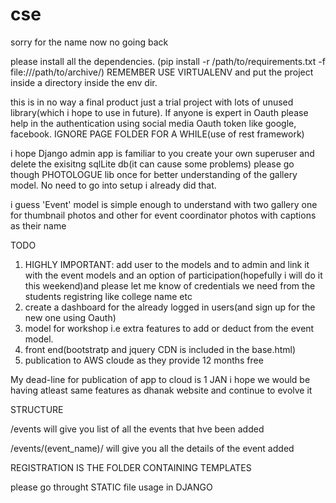 # cse
sorry for the name now no going back


please install all the dependencies.
(pip install -r /path/to/requirements.txt -f file:///path/to/archive/)
REMEMBER USE VIRTUALENV
and put the project inside a directory inside the env dir.

this is in no way a final product just a trial project with lots of unused library(which i 
hope to use in future). If anyone is expert in Oauth please help in the authentication using social media Oauth token like google, facebook.
IGNORE PAGE FOLDER FOR A WHILE(use of rest framework)


i hope Django admin app is familiar to you create your own superuser and delete the exisitng sqlLite db(it can cause some problems)
please go though PHOTOLOGUE lib once for better understanding of the gallery model. No need to go into setup i already did that.

i guess 'Event' model is simple enough to understand with two gallery one for thumbnail photos and other for event coordinator photos with captions as their name

TODO
1. HIGHLY IMPORTANT: add user to the models and to admin and link it with the event models and an option of participation(hopefully i will do it this weekend)and please let me know of credentials we need from the students registring like college name etc 
2. create a dashboard for the already logged in users(and sign up for the new one using Oauth)
3. model for workshop i.e extra features to add or deduct from the event model.
4. front end(bootstratp and jquery CDN is included in the base.html)
5. publication to AWS cloude as they provide 12 months free



My dead-line for publication of app to cloud is 1 JAN i hope we would be having atleast same features as dhanak website and continue to evolve it


STRUCTURE

/events will give you list of all the events that hve been added

/events/(event_name)/ will give you all the details of the event added
  
  
  REGISTRATION IS THE FOLDER CONTAINING TEMPLATES
  
  
  
  please go throught STATIC file usage in DJANGO
